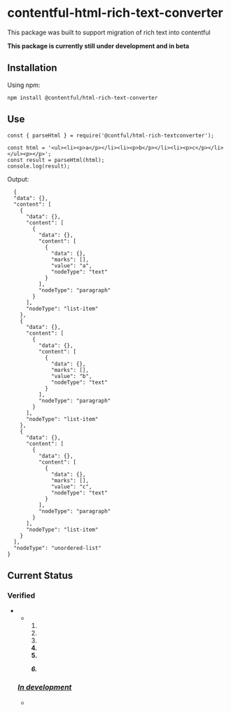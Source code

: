 # contentful-html-rich-text-converter
This package was built to support migration of rich text into contentful

**This package is currently still under development and in beta**

## Installation

Using npm:

`npm install @contentful/html-rich-text-converter`

## Use

```
const { parseHtml } = require('@contful/html-rich-textconverter');

const html = '<ul><li><p>a</p></li><li><p>b</p></li><li><p>c</p></li></ul><p></p>';
const result = parseHtml(html);
console.log(result);
```

Output:
```
  {
  "data": {},
  "content": [
    {
      "data": {},
      "content": [
        {
          "data": {},
          "content": [
            {
              "data": {},
              "marks": [],
              "value": "a",
              "nodeType": "text"
            }
          ],
          "nodeType": "paragraph"
        }
      ],
      "nodeType": "list-item"
    },
    {
      "data": {},
      "content": [
        {
          "data": {},
          "content": [
            {
              "data": {},
              "marks": [],
              "value": "b",
              "nodeType": "text"
            }
          ],
          "nodeType": "paragraph"
        }
      ],
      "nodeType": "list-item"
    },
    {
      "data": {},
      "content": [
        {
          "data": {},
          "content": [
            {
              "data": {},
              "marks": [],
              "value": "c",
              "nodeType": "text"
            }
          ],
          "nodeType": "paragraph"
        }
      ],
      "nodeType": "list-item"
    }
  ],
  "nodeType": "unordered-list"
}
```

## Current Status

### Verified

* <ul>
* <ol>
* <li>
* <b>
* <u>
* <i>
* <p>

### In development
* <code>
 
